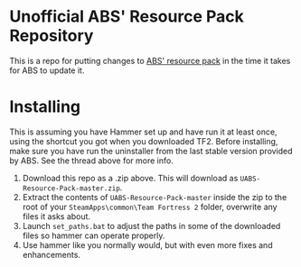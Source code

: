 # Unofficial ABS' Resource Pack Repository
This is a repo for putting changes to [ABS' resource pack](http://tf2maps.net/thread/4674) in the time it takes for ABS to update it.

# Installing
This is assuming you have Hammer set up and have run it at least once, using the shortcut you got when you downloaded TF2.
Before installing, make sure you have run the uninstaller from the last stable version provided by ABS. See the thread above for more info.

1. Download this repo as a .zip above. This will download as `UABS-Resource-Pack-master.zip`.
2. Extract the contents of `UABS-Resource-Pack-master` inside the zip to the root of your `SteamApps\common\Team Fortress 2` folder, overwrite any files it asks about.
3. Launch `set_paths.bat` to adjust the paths in some of the downloaded files so hammer can operate properly.
4. Use hammer like you normally would, but with even more fixes and enhancements.